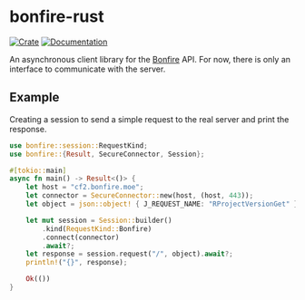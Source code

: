 # bonfire-rust

[![Crate](https://img.shields.io/crates/v/bonfire)](https://crates.io/bonfire)
[![Documentation](https://img.shields.io/docsrs/bonfire)](https://docs.rs/bonfire)

An asynchronous client library for the [Bonfire](https://github.com/timas130/bonfire) API.
For now, there is only an interface to communicate with the server.

## Example

Creating a session to send a simple request to the real server and print the response.

```rust
use bonfire::session::RequestKind;
use bonfire::{Result, SecureConnector, Session};

#[tokio::main]
async fn main() -> Result<()> {
    let host = "cf2.bonfire.moe";
    let connector = SecureConnector::new(host, (host, 443));
    let object = json::object! { J_REQUEST_NAME: "RProjectVersionGet" };

    let mut session = Session::builder()
        .kind(RequestKind::Bonfire)
        .connect(connector)
        .await?;
    let response = session.request("/", object).await?;
    println!("{}", response);

    Ok(())
}
```
